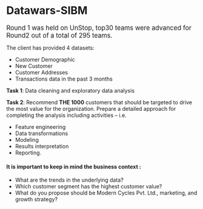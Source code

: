 # Datawars-SIBM
<p><big>Round 1 was held on UnStop, top30 teams were advanced for Round2 out of a total of 295 teams. </big></p>


The client has provided 4 datasets:
<ul>
<li>Customer Demographic
<li>New Customer
<li>Customer Addresses
<li>Transactions data in the past 3 months
</ul>


<b>Task 1</b>: Data cleaning and exploratory data analysis

<b>Task 2</b>: Recommend <b>THE 1000</b> customers that should be
targeted to drive the most value for the organization.
Prepare a detailed approach for completing the analysis
including activities – i.e.
<ul>
<li>Feature engineering
<li>Data transformations
<li>Modeling
<li>Results interpretation
<li>Reporting.</ul>

<h4>
It is important to keep in mind the business context :
</h4>
<ul>
<li>What are the trends in the underlying data?
<li>Which customer segment has the highest customer value?
<li>What do you propose should be Modern Cycles Pvt. Ltd., marketing, and growth strategy?
</ul>
